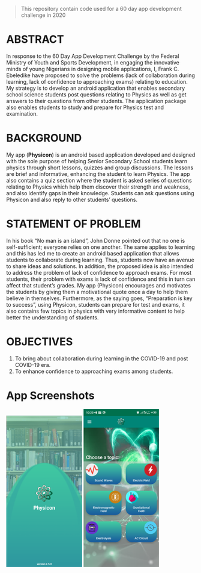 > This repository contain code used for a 60 day app development challenge in 2020
# ABSTRACT
In response to the 60 Day App Development Challenge by the Federal Ministry of Youth and Sports Development, in engaging the innovative minds of young Nigerians in designing mobile applications, I, Frank C. Ebeledike have proposed to solve the problems (lack of collaboration during learning, lack of confidence to approaching exams) relating to education. My strategy is to develop an android application that enables secondary school science students post questions relating to Physics as well as get answers to their questions from other students. The application package also enables students to study and prepare for Physics test and examination.

# BACKGROUND
My app (**Physicon**) is an android based application developed and designed with the sole purpose of helping Senior Secondary School students learn physics through short lessons, quizzes and group discussions. The lessons are brief and informative, enhancing the student to learn Physics. The app also contains a quiz section where the student is asked series of questions relating to Physics which help them discover their strength and weakness, and also identify gaps in their knowledge. Students can ask questions using Physicon and also reply to other students’ questions.

# STATEMENT OF PROBLEM
In his book “No man is an island”, John Donne pointed out that no one is self-sufficient; everyone relies on one another. The same applies to learning and this has led me to create an android based application that allows students to collaborate during learning. Thus, students now have an avenue to share ideas and solutions.
In addition, the proposed idea is also intended to address the problem of lack of confidence to approach exams. For most students, their problem with exams is lack of confidence and this in turn can affect that student’s grades. My app (Physicon) encourages and motivates the students by giving them a motivational quote once a day to help them believe in themselves. Furthermore, as the saying goes, “Preparation is key to success”, using Physicon, students can prepare for test and exams, it also contains few topics in physics with very informative content to help better the understanding of students.

# OBJECTIVES
1. To bring about collaboration during learning in the COVID-19 and post COVID-19 era.
2. To enhance confidence to approaching exams among students.

# App Screenshots
<div>
  <img src="/screenshot1.png" alt="Physicon splash screen" style="display:inline-block; width:40%;">
  <img src="/screenshot2.png" alt="Physicon home page" style="display:inline-block; width:40%;">
</div>
